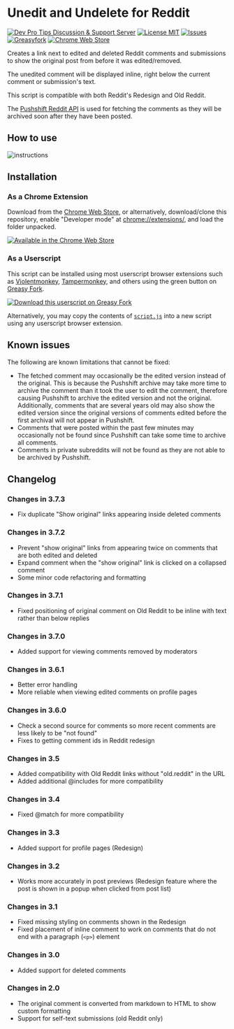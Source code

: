 # Unedit and Undelete for Reddit

<p align="left">
  <a href="https://discord.gg/fPrdqh3Zfu">
    <img src="https://img.shields.io/discord/819650821314052106?color=7289DA&logo=discord&logoColor=white" alt="Dev Pro Tips Discussion & Support Server" /></a>
  <a href="https://github.com/DenverCoder1/Unedit-for-Reddit/blob/master/LICENSE">
    <img src="https://custom-icon-badges.herokuapp.com/github/license/DenverCoder1/Unedit-for-Reddit?logo=law" alt="License MIT" /></a>
  <a href="https://github.com/DenverCoder1/Unedit-for-Reddit/issues?q=is%3Aissue+is%3Aopen+sort%3Aupdated-desc">
    <img src="https://custom-icon-badges.herokuapp.com/github/issues-raw/DenverCoder1/Unedit-for-Reddit?logo=github" alt="Issues" /></a>
  <a href="https://greasyfork.org/en/scripts/407466-unedit-and-undelete-for-reddit">
    <img src="https://custom-icon-badges.herokuapp.com/github/v/release/DenverCoder1/Unedit-for-Reddit?color=000&label=greasyfork&logo=greasyforkpng" alt="Greasyfork" /></a>
  <a href="https://chrome.google.com/webstore/detail/unedit-and-undelete-for-r/cnpmnmpafbfojcoofaobmhmafiflgmka">
    <img src="https://custom-icon-badges.herokuapp.com/chrome-web-store/v/cnpmnmpafbfojcoofaobmhmafiflgmka?logo=chrome-webstore&label=chrome" alt="Chrome Web Store" /></a>
</p>

Creates a link next to edited and deleted Reddit comments and submissions to show the original post from before it was edited/removed.

The unedited comment will be displayed inline, right below the current comment or submission's text.

This script is compatible with both Reddit's Redesign and Old Reddit.

The [Pushshift Reddit API](https://github.com/pushshift/api) is used for fetching the comments as they will be archived soon after they have been posted.

## How to use

![instructions](https://user-images.githubusercontent.com/20955511/172483035-90eff88d-4b7d-416a-951d-001c96299476.png)

## Installation

### As a Chrome Extension

Download from the [Chrome Web Store](https://chrome.google.com/webstore/detail/unedit-and-undelete-for-r/cnpmnmpafbfojcoofaobmhmafiflgmka), or alternatively, download/clone this repository, enable "Developer mode" at <chrome://extensions/>, and load the folder unpacked.

[![Available in the Chrome Web Store](https://user-images.githubusercontent.com/20955511/172667465-66581966-e74c-41a4-b4a8-17632e874f30.png)](
https://chrome.google.com/webstore/detail/unedit-and-undelete-for-r/cnpmnmpafbfojcoofaobmhmafiflgmka)

### As a Userscript

This script can be installed using most userscript browser extensions such as [Violentmonkey](https://violentmonkey.github.io/), [Tampermonkey](https://www.tampermonkey.net/), and others using the green button on [Greasy Fork](https://greasyfork.org/en/scripts/407466-unedit-and-undelete-for-reddit).

[![Download this userscript on Greasy Fork](https://custom-icon-badges.herokuapp.com/badge/-Install%20on%20Greasy%20Fork-000?style=for-the-badge&logo=greasyforkpng)](https://greasyfork.org/en/scripts/407466-unedit-and-undelete-for-reddit)

Alternatively, you may copy the contents of [`script.js`](https://github.com/DenverCoder1/Unedit-for-Reddit/blob/master/script.js) into a new script using any userscript browser extension.

## Known issues

The following are known limitations that cannot be fixed:

* The fetched comment may occasionally be the edited version instead of the original. This is because the Pushshift archive may take more time to archive the comment than it took the user to edit the comment, therefore causing Pushshift to archive the edited version and not the original. Additionally, comments that are several years old may also show the edited version since the original versions of comments edited before the first archival will not appear in Pushshift.
* Comments that were posted within the past few minutes may occasionally not be found since Pushshift can take some time to archive all comments.
* Comments in private subreddits will not be found as they are not able to be archived by Pushshift.

## Changelog

### Changes in 3.7.3

* Fix duplicate "Show original" links appearing inside deleted comments

### Changes in 3.7.2

* Prevent "show original" links from appearing twice on comments that are both edited and deleted
* Expand comment when the "show original" link is clicked on a collapsed comment
* Some minor code refactoring and formatting

### Changes in 3.7.1

* Fixed positioning of original comment on Old Reddit to be inline with text rather than below replies

### Changes in 3.7.0

* Added support for viewing comments removed by moderators

### Changes in 3.6.1

* Better error handling
* More reliable when viewing edited comments on profile pages

### Changes in 3.6.0

* Check a second source for comments so more recent comments are less likely to be "not found"
* Fixes to getting comment ids in Reddit redesign

### Changes in 3.5

* Added compatibility with Old Reddit links without "old.reddit" in the URL
* Added additional @includes for more compatibility

### Changes in 3.4

* Fixed @match for more compatibility

### Changes in 3.3

* Added support for profile pages (Redesign)

### Changes in 3.2

* Works more accurately in post previews (Redesign feature where the post is shown in a popup when clicked from post list)

### Changes in 3.1

* Fixed missing styling on comments shown in the Redesign
* Fixed placement of inline comment to work on comments that do not end with a paragraph (`<p>`) element

### Changes in 3.0

* Added support for deleted comments

### Changes in 2.0

* The original comment is converted from markdown to HTML to show custom formatting
* Support for self-text submissions (old Reddit only)
